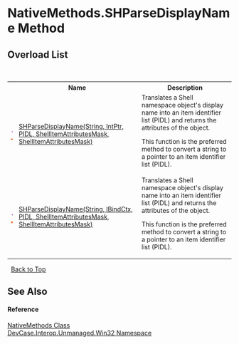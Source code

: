 # NativeMethods.SHParseDisplayName Method 
 


## Overload List
&nbsp;<table><tr><th></th><th>Name</th><th>Description</th></tr><tr><td>![Public method](media/pubmethod.gif "Public method")![Static member](media/static.gif "Static member")</td><td><a href="M_DevCase_Interop_Unmanaged_Win32_NativeMethods_SHParseDisplayName">SHParseDisplayName(String, IntPtr, PIDL, ShellItemAttributesMask, ShellItemAttributesMask)</a></td><td>
Translates a Shell namespace object's display name into an item identifier list (PIDL) and returns the attributes of the object. 

 This function is the preferred method to convert a string to a pointer to an item identifier list (PIDL).</td></tr><tr><td>![Public method](media/pubmethod.gif "Public method")![Static member](media/static.gif "Static member")</td><td><a href="M_DevCase_Interop_Unmanaged_Win32_NativeMethods_SHParseDisplayName_1">SHParseDisplayName(String, IBindCtx, PIDL, ShellItemAttributesMask, ShellItemAttributesMask)</a></td><td>
Translates a Shell namespace object's display name into an item identifier list (PIDL) and returns the attributes of the object. 

 This function is the preferred method to convert a string to a pointer to an item identifier list (PIDL).</td></tr></table>&nbsp;
<a href="#nativemethods.shparsedisplayname-method">Back to Top</a>

## See Also


#### Reference
<a href="T_DevCase_Interop_Unmanaged_Win32_NativeMethods">NativeMethods Class</a><br /><a href="N_DevCase_Interop_Unmanaged_Win32">DevCase.Interop.Unmanaged.Win32 Namespace</a><br />